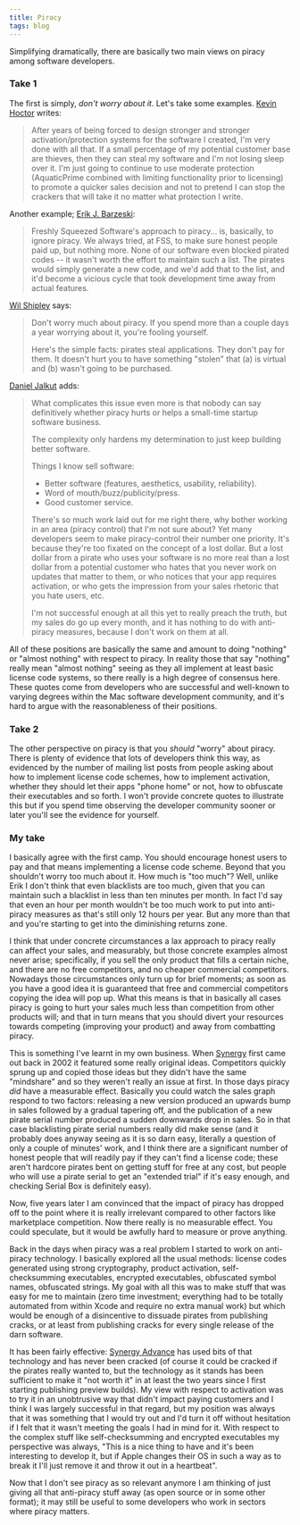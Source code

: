 ```yaml
---
title: Piracy
tags: blog
---
```


Simplifying dramatically, there are basically two main views on piracy among software developers.


### Take 1

The first is simply, *don't worry about it*. Let's take some examples. [Kevin Hoctor](http://nothirst.com/) writes:

> After years of being forced to design stronger and stronger activation/protection systems for the software I created, I'm very done with all that. If a small percentage of my potential customer base are thieves, then they can steal my software and I'm not losing sleep over it. I'm just going to continue to use moderate protection (AquaticPrime combined with limiting functionality prior to licensing) to promote a quicker sales decision and not to pretend I can stop the crackers that will take it no matter what protection I write.

Another example; [Erik J. Barzeski](http://nslog.com/2005/06/26/qotd_piracy):

> Freshly Squeezed Software's approach to piracy... is, basically, to ignore piracy. We always tried, at FSS, to make sure honest people paid up, but nothing more. None of our software even blocked pirated codes -- it wasn't worth the effort to maintain such a list. The pirates would simply generate a new code, and we'd add that to the list, and it'd become a vicious cycle that took development time away from actual features.





[Wil Shipley](http://wilshipley.com/blog/2005/06/piracy.html) says:

> Don't worry much about piracy. If you spend more than a couple days a year worrying about it, you're fooling yourself.
>
> Here's the simple facts: pirates steal applications. They don't pay for them. It doesn't hurt you to have something "stolen" that (a) is virtual and (b) wasn't going to be purchased.

[Daniel Jalkut](http://www.red-sweater.com/) adds:

> What complicates this issue even more is that nobody can say definitively whether piracy hurts or helps a small-time startup software business.
>
> The complexity only hardens my determination to just keep building better software.
>
> Things I know sell software:
>
> - Better software (features, aesthetics, usability, reliability).
> - Word of mouth/buzz/publicity/press.
> - Good customer service.
>
> There's so much work laid out for me right there, why bother working in an area (piracy control) that I'm not sure about? Yet many developers seem to make piracy-control their number one priority. It's because they're too fixated on the concept of a lost dollar. But a lost dollar from a pirate who uses your software is no more real than a lost dollar from a potential customer who hates that you never work on updates that matter to them, or who notices that your app requires activation, or who gets the impression from your sales rhetoric that you hate users, etc.
>
> I'm not successful enough at all this yet to really preach the truth, but my sales do go up every month, and it has nothing to do with anti-piracy measures, because I don't work on them at all.

All of these positions are basically the same and amount to doing "nothing" or "almost nothing" with respect to piracy. In reality those that say "nothing" really mean "almost nothing" seeing as they all implement at least basic license code systems, so there really is a high degree of consensus here. These quotes come from developers who are successful and well-known to varying degrees within the Mac software development community, and it's hard to argue with the reasonableness of their positions.

### Take 2

The other perspective on piracy is that you *should* "worry" about piracy. There is plenty of evidence that lots of developers think this way, as evidenced by the number of mailing list posts from people asking about how to implement license code schemes, how to implement activation, whether they should let their apps "phone home" or not, how to obfuscate their executables and so forth. I won't provide concrete quotes to illustrate this but if you spend time observing the developer community sooner or later you'll see the evidence for yourself.

### My take

I basically agree with the first camp. You should encourage honest users to pay and that means implementing a license code scheme. Beyond that you shouldn't worry too much about it. How much is "too much"? Well, unlike Erik I don't think that even blacklists are too much, given that you can maintain such a blacklist in less than ten minutes per month. In fact I'd say that even an hour per month wouldn't be too much work to put into anti-piracy measures as that's still only 12 hours per year. But any more than that and you're starting to get into the diminishing returns zone.

I think that under concrete circumstances a lax approach to piracy really can affect your sales, and measurably, but those concrete examples almost never arise; specifically, if you sell the only product that fills a certain niche, and there are no free competitors, and no cheaper commercial competitors. Nowadays those circumstances only turn up for brief moments; as soon as you have a good idea it is guaranteed that free and commercial competitors copying the idea will pop up. What this means is that in basically all cases piracy is going to hurt your sales much less than competition from other products will; and that in turn means that you should divert your resources towards competing (improving your product) and away from combatting piracy.

This is something I've learnt in my own business. When [Synergy](http://synergy.wincent.com/) first came out back in 2002 it featured some really original ideas. Competitors quickly sprung up and copied those ideas but they didn't have the same "mindshare" and so they weren't really an issue at first. In those days piracy *did* have a measurable effect. Basically you could watch the sales graph respond to two factors: releasing a new version produced an upwards bump in sales followed by a gradual tapering off, and the publication of a new pirate serial number produced a sudden downwards drop in sales. So in that case blacklisting pirate serial numbers really did make sense (and it probably does anyway seeing as it is so darn easy, literally a question of only a couple of minutes' work, and I think there are a significant number of honest people that will readily pay if they can't find a license code; these aren't hardcore pirates bent on getting stuff for free at any cost, but people who will use a pirate serial to get an "extended trial" if it's easy enough, and checking Serial Box is definitely easy).

Now, five years later I am convinced that the impact of piracy has dropped off to the point where it is really irrelevant compared to other factors like marketplace competition. Now there really is no measurable effect. You could speculate, but it would be awfully hard to measure or prove anything.

Back in the days when piracy was a real problem I started to work on anti-piracy technology. I basically explored all the usual methods: license codes generated using strong cryptography, product activation, self-checksumming executables, encrypted executables, obfuscated symbol names, obfuscated strings. My goal with all this was to make stuff that was easy for me to maintain (zero time investment; everything had to be totally automated from within Xcode and require no extra manual work) but which would be enough of a disincentive to dissuade pirates from publishing cracks, or at least from publishing cracks for every single release of the darn software.

It has been fairly effective: [Synergy Advance](http://advance.wincent.com/) has used bits of that technology and has never been cracked (of course it could be cracked if the pirates really wanted to, but the technology as it stands has been sufficient to make it "not worth it" in at least the two years since I first starting publishing preview builds). My view with respect to activation was to try it in an unobtrusive way that didn't impact paying customers and I think I was largely successful in that regard, but my position was always that it was something that I would try out and I'd turn it off without hesitation if I felt that it wasn't meeting the goals I had in mind for it. With respect to the complex stuff like self-checksumming and encrypted executables my perspective was always, "This is a nice thing to have and it's been interesting to develop it, but if Apple changes their OS in such a way as to break it I'll just remove it and throw it out in a heartbeat".

Now that I don't see piracy as so relevant anymore I am thinking of just giving all that anti-piracy stuff away (as open source or in some other format); it may still be useful to some developers who work in sectors where piracy matters.
